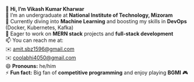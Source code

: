 👋 **Hi, I’m Vikash Kumar Kharwar**  
👀 I’m an undergraduate at **National Institute of Technology, Mizoram**  
🌱 Currently diving into **Machine Learning** and boosting my skills in **DevOps** (Docker, Kubernetes, Kafka)  
💞️ Eager to work on **MERN stack** projects and **full-stack development**  
📫 You can reach me at:  
   ✉️ [amit.sbz1596@gmail.com](mailto:amit.sbz1596@gmail.com)  
   ✉️ [coolabhi4050@gmail.com](mailto:coolabhi4050@gmail.com)  
😄 **Pronouns:** he/him  
⚡ **Fun fact:** Big fan of **competitive programming** and enjoy playing **BGMI** 🎮
